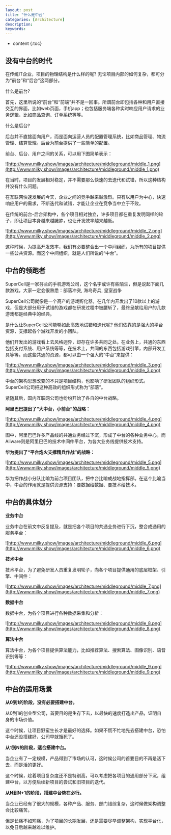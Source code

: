 ```yaml
---
layout: post
title: "什么是中台"
categories: [Architecture]
description:
keywords:
---
```


* content
{:toc}


## 没有中台的时代

在传统IT企业，项目的物理结构是什么样的呢? 无论项目内部的如何复杂，都可分为“前台”和“后台”这两部分。

什么是前台?  

首先，这里所说的“前台”和“前端”并不是一回事。所谓前台即包括各种和用户直接交互的界面，比如web页面，手机app；也包括服务端各种实时响应用户请求的业务逻辑，比如商品查询、订单系统等等。

什么是后台? 

后台并不直接面向用户，而是面向运营人员的配置管理系统，比如商品管理、物流管理、结算管理。后台为前台提供了一些简单的配置。

前台、后台、用户之间的关系，可以用下图简单表示：

![http://www.milky.show/images/architecture/middleground/middle_1.png](http://www.milky.show/images/architecture/middleground/middle_1.png)

在当时，项目的发展相对稳定，并不需要那么快速的去迭代和试错，所以这种结构并没有什么问题。

在互联网快速发展的今天，企业之间的竞争越来越激烈。只有以用户为中心，快速响应用户的需求，不断迭代和试错，才能让企业在竞争当中立于不败。

在传统的前台-后台架构中，各个项目相对独立，许多项目都在重复发明同样的轮子，即让项目本身越来越臃肿，也让开发效率越来越低。

![http://www.milky.show/images/architecture/middleground/middle_2.png](http://www.milky.show/images/architecture/middleground/middle_2.png)

这种时候，为提高开发效率，我们有必要整合出一个中间组织，为所有的项目提供一些公共资源。而这个中间组织，就是人们所说的“中台”。

## 中台的领跑者

SuperCell是一家芬兰的手机游戏公司，这个名字或许有些陌生，但是说起下面几款游戏，大家一定会很熟悉：部落冲突, 海岛奇兵, 皇室战争

SuperCell公司就像是一个高产的游戏孵化器，在几年内开发出了10款以上的游戏，但是大部分用于试错的游戏都在研发过程中被腰斩了，最终呈献给用户的几款游戏都是经典中的经典。

是什么让SuperCell公司能够如此高效地试错和迭代呢? 他们依靠的是强大的平台资源，支撑起各个游戏开发的小团队。

他们开发出的游戏看上去风格迥异，却存在许多共同之处。在业务上，共通的东西包括支付系统、用户系统等等，在技术上，共同的东西包括游戏引擎，内部开发工具等等。而这些共通的资源，都可以由一个强大的“中台”来提供：

![http://www.milky.show/images/architecture/middleground/middle_3.png](http://www.milky.show/images/architecture/middleground/middle_3.png)

中台的架构思想改变的不只是项目结构，也影响了研发团队的组织形式。SuperCell公司把这种高效的组织形式称为“部落”。

紧随其后，国内互联网公司也纷纷开始了各自的中台战略。

**阿里巴巴提出了“大中台，小前台”的战略：**

![http://www.milky.show/images/architecture/middleground/middle_4.png](http://www.milky.show/images/architecture/middleground/middle_4.png)

图中，阿里巴巴许多产品线的共通业务经过下沉，形成了中台的各种业务中心，而Aliware则是阿里巴巴的技术中间件平台，为各大业务线提供技术支持。

**华为提出了“平台炮火支撑精兵作战”的战略：**

![http://www.milky.show/images/architecture/middleground/middle_5.png](http://www.milky.show/images/architecture/middleground/middle_5.png)

华为把作战小分队比喻为前台项目团队，把中台比喻成战地指挥部。在这个比喻当中，中台的作用就是提供资源支持：要数据给数据、要技术给技术。

## 中台的具体划分

**业务中台**

业务中台在前文中反复提及，就是把各个项目的共通业务进行下沉，整合成通用的服务平台：

![http://www.milky.show/images/architecture/middleground/middle_6.png](http://www.milky.show/images/architecture/middleground/middle_6.png)

**技术中台**

技术平台，为了避免研发人员重复发明轮子，向各个项目提供通用的底层框架、引擎、中间件：

![http://www.milky.show/images/architecture/middleground/middle_7.png](http://www.milky.show/images/architecture/middleground/middle_7.png)

**数据中台**

数据中台，为各个项目进行各种数据采集和分析：

![http://www.milky.show/images/architecture/middleground/middle_8.png](http://www.milky.show/images/architecture/middleground/middle_8.png)

**算法中台**

算法中台，为各个项目提供算法能力，比如推荐算法、搜索算法、图像识别、语音识别等等：

![http://www.milky.show/images/architecture/middleground/middle_9.png](http://www.milky.show/images/architecture/middleground/middle_9.png)

## 中台的适用场景

**从0到1的阶段，没有必要搭建中台。**

从0到1的创业型公司，首要目的是生存下去，以最快的速度打造出产品，证明自身的市场价值。

这个时候，让项目野蛮生长才是最好的选择。如果不慌不忙地先去搭建中台，恐怕中台还没搭建好，公司早就饿死了。

**从1到N的阶段，适合搭建中台。**

当企业有了一定规模，产品得到了市场的认可，这时候公司的首要目的不再是活下去，而是活的更好。

这个时候，趁着项目复杂度还不是特别高，可以考虑把各项目的通用部分下沉，组建中台，以方便后续新项目的尝试和旧项目的迭代。

**从N到N+1的阶段，搭建中台势在必行。** 

当企业已经有了很大的规模，各种产品、服务、部门错综复杂，这时候做架构调整会比较痛苦。

但是长痛不如短痛，为了项目的长期发展，还是需要尽早调整架构，实现平台化，以免日后越来越难以维护。